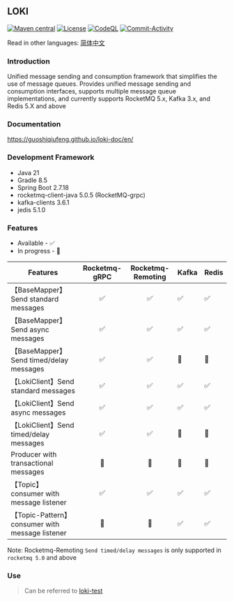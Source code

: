 ## LOKI

[![Maven central](https://img.shields.io/maven-central/v/io.github.guoshiqiufeng/loki.svg?style=flat-square)](https://search.maven.org/search?q=g:io.github.guoshiqiufeng%20AND%20a:loki)
[![License](https://img.shields.io/:license-apache-brightgreen.svg?style=flat-square)](http://www.apache.org/licenses/LICENSE-2.0.html)
[![CodeQL](https://github.com/guoshiqiufeng/loki/actions/workflows/github-code-scanning/codeql/badge.svg)](https://github.com/guoshiqiufeng/loki/actions/workflows/github-code-scanning/codeql)
[![Commit-Activity](https://img.shields.io/github/commit-activity/m/guoshiqiufeng/loki)](https://github.com/guoshiqiufeng/loki/graphs/commit-activity)

Read in other languages: [简体中文](README-zh.md)

### Introduction

Unified message sending and consumption framework that simplifies the use of message queues. Provides unified message
sending and consumption interfaces, supports multiple message queue implementations, and currently supports RocketMQ
5.x, Kafka 3.x, and Redis 5.X and above

### Documentation

https://guoshiqiufeng.github.io/loki-doc/en/

### Development Framework

- Java 21
- Gradle 8.5
- Spring Boot 2.7.18
- rocketmq-client-java 5.0.5 (RocketMQ-grpc)
- kafka-clients 3.6.1
- jedis 5.1.0

### Features

* Available - ✅
* In progress - 🚧

| Features                                       | Rocketmq-gRPC | Rocketmq-Remoting | Kafka | Redis |   
|------------------------------------------------|:-------------:|:-----------------:|-------|-------| 
| 【BaseMapper】Send standard messages             |       ✅       |         ✅         | ✅     | ✅     |    
| 【BaseMapper】Send async messages                |       ✅       |         ✅         | ✅     | ✅     |    
| 【BaseMapper】Send timed/delay messages          |       ✅       |        ✅         | 🚧    | 🚧    |    
| 【LokiClient】Send standard messages             |       ✅       |         ✅         | ✅     | ✅     |    
| 【LokiClient】Send async messages                |       ✅       |         ✅         | ✅     | ✅     |    
| 【LokiClient】Send timed/delay messages          |       ✅       |        ✅         | 🚧    | 🚧    |    
| Producer with transactional messages           |      🚧       |        🚧         | 🚧    | 🚧    |
| 【Topic】 consumer with message listener         |       ✅       |         ✅         | ✅     | ✅     |    
| 【Topic-Pattern】 consumer with message listener |      🚧       |        🚧         | ✅     | ✅     |    

Note: Rocketmq-Remoting `Send timed/delay messages` is only supported in `rocketmq 5.0` and above

### Use

> Can be referred to [loki-test](https://github.com/guoshiqiufeng/loki-test)

